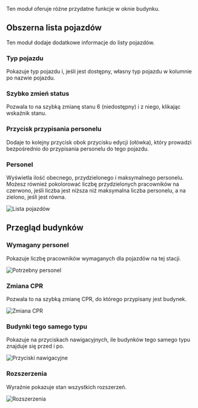 Ten moduł oferuje różne przydatne funkcje w oknie budynku.

## Obszerna lista pojazdów

Ten moduł dodaje dodatkowe informacje do listy pojazdów.

### Typ pojazdu

Pokazuje typ pojazdu i, jeśli jest dostępny, własny typ pojazdu w kolumnie po nazwie pojazdu.

### Szybko zmień status

Pozwala to na szybką zmianę stanu 6 (niedostępny) i z niego, klikając wskaźnik stanu.

### Przycisk przypisania personelu

Dodaje to kolejny przycisk obok przycisku edycji (ołówka), który prowadzi bezpośrednio do przypisania personelu do tego pojazdu.

### Personel

Wyświetla ilość obecnego, przydzielonego i maksymalnego personelu.
Możesz również pokolorować liczbę przydzielonych pracowników na czerwono,
 jeśli liczba jest niższa niż maksymalna liczba personelu, a na zielono, jeśli jest równa.

![Lista pojazdów](assets/pl_PL/vehicleList.png)

## Przegląd budynków

### Wymagany personel

Pokazuje liczbę pracowników wymaganych dla pojazdów na tej stacji.

![Potrzebny personel](assets/pl_PL/personnelNeeded.png)

### Zmiana CPR

Pozwala to na szybką zmianę CPR, do którego przypisany jest budynek.

![Zmiana CPR](assets/pl_PL/dispatchCenter.png)

### Budynki tego samego typu

Pokazuje na przyciskach nawigacyjnych, ile budynków tego samego typu znajduje się przed i po.

![Przyciski nawigacyjne](assets/pl_PL/navigation.png)

### Rozszerzenia

Wyraźnie pokazuje stan wszystkich rozszerzeń.

![Rozszerzenia](assets/pl_PL/expansions.png)
